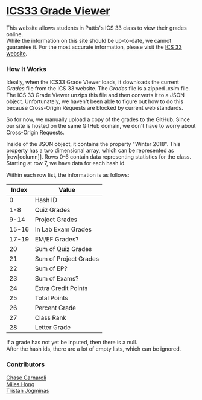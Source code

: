 # [ICS33 Grade Viewer](https://chasec99.github.io/ICS33-Grade-Viewer/)
This website allows students in Pattis's ICS 33 class to view their grades online.  
While the information on this site should be up-to-date, we cannot guarantee it.
For the most accurate information, please visit the [ICS 33 website](https://www.ics.uci.edu/~pattis/ICS-33/).

### How It Works
Ideally, when the ICS33 Grade Viewer loads, it downloads the current *Grades* file from the ICS 33 website.
The *Grades* file is a zipped .xslm file.
The ICS 33 Grade Viewer unzips this file and then converts it to a JSON object.
Unfortunately, we haven't been able to figure out how to do this because Cross-Origin Requests are blocked by current web standards.

So for now, we manually upload a copy of the grades to the GitHub.
Since our site is hosted on the same GitHub domain, we don't have to worry about Cross-Origin Requests.

Inside of the JSON object, it contains the property "Winter 2018".
This property has a two dimensional array, which can be represented as [row[column]].
Rows 0-6 contain data representing statistics for the class.
Starting at row 7, we have data for each hash id.

Within each row list, the information is as follows:

| Index | Value                 |
| ----- | --------------------- |
| 0     | Hash ID               |
| 1-8   | Quiz Grades           |
| 9-14  | Project Grades        |
| 15-16 | In Lab Exam Grades    |
| 17-19 | EM/EF Grades?         |
| 20    | Sum of Quiz Grades    |
| 21    | Sum of Project Grades |
| 22    | Sum of EP?            |
| 23    | Sum of Exams?         |
| 24    | Extra Credit Points   |
| 25    | Total Points          |
| 26    | Percent Grade         |
| 27    | Class Rank            |
| 28    | Letter Grade          |

If a grade has not yet be inputed, then there is a null.  
After the hash ids, there are a lot of empty lists, which can be ignored.

### Contributors
[Chase Carnaroli](https://www.linkedin.com/in/chase-carnaroli-5ba365141/)  
[Miles Hong](https://www.linkedin.com/in/miles-hong-a74ba3155/)  
[Tristan Jogminas](https://www.linkedin.com/in/tristan-jogminas/)  

